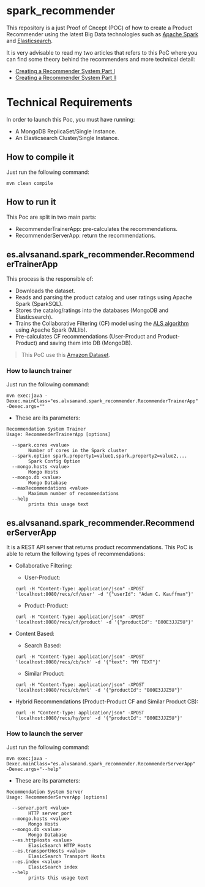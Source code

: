 # spark_recommender
This repository is a just Proof of Cncept \(POC\) of how to create a Product Recommender using the latest Big Data technologies such as [Apache Spark](http://spark.apache.org) and [Elasticsearch](https://www.elastic.co/products/elasticsearch).

It is very advisable to read my two articles that refers to this PoC where you can find some theory behind the recommenders and more technical detail:

* [Creating a Recommender System Part I](http://blog.stratio.com/creating-a-recommender-system-part-i/) 
* [Creating a Recommender System Part II](http://blog.stratio.com/creating-recommender-system-part-two/) 

# Technical Requirements

In order to launch this Poc, you must have running:

* A MongoDB ReplicaSet/Single Instance.
* An Elasticsearch Cluster/Single Instance.

## How to compile it

Just run the following command:

```
mvn clean compile 
```

## How to run it

This Poc are split in two main parts:

* RecommenderTrainerApp: pre-calculates the recommendations.
* RecommenderServerApp: return the recommendations.

## es.alvsanand.spark_recommender.RecommenderTrainerApp

This process is the responsible of:
 
* Downloads the dataset.
* Reads and parsing the product catalog and user ratings using Apache Spark \(SparkSQL\).
* Stores the catalog/ratings into the databases (MongoDB and Elasticsearch).
* Trains the Collaborative Filtering (CF) model using the [ALS algorithm](https://bugra.github.io/work/notes/2014-04-19/alternating-least-squares-method-for-collaborative-filtering/) using Apache Spark \(MLlib\).
* Pre-calculates CF recommendations (User-Product and Product-Product) and saving them into DB (MongoDB).

> This PoC use this [Amazon Dataset](http://times.cs.uiuc.edu/~wang296/Data/LARA/Amazon/readme.txt).

### How to launch trainer

Just run the following command:

```
mvn exec:java -Dexec.mainClass="es.alvsanand.spark_recommender.RecommenderTrainerApp" -Dexec.args=""
```

* These are its parameters:

```
Recommendation System Trainer
Usage: RecommenderTrainerApp [options]

  --spark.cores <value>
        Number of cores in the Spark cluster
  --spark.option spark.property1=value1,spark.property2=value2,...
        Spark Config Option
  --mongo.hosts <value>
        Mongo Hosts
  --mongo.db <value>
        Mongo Database
  --maxRecommendations <value>
        Maximum number of recommendations
  --help
        prints this usage text
```

## es.alvsanand.spark_recommender.RecommenderServerApp

It is a REST API server that returns product recommendations. This PoC is able to return the following types of recommendations:

* Collaborative Filtering:
    * User-Product:
    
    ```curl -H "Content-Type: application/json" -XPOST 'localhost:8080/recs/cf/user' -d '{"userId": "Adam C. Kauffman"}'```
    * Product-Product:
    
    ```curl -H "Content-Type: application/json" -XPOST 'localhost:8080/recs/cf/product' -d '{"productId": "B00E3JJZ5U"}'```
* Content Based:
    * Search Based:
                      
    ```curl -H "Content-Type: application/json" -XPOST 'localhost:8080/recs/cb/sch' -d '{"text": "MY TEXT"}'```
    * Similar Product:
                         
    ```curl -H "Content-Type: application/json" -XPOST 'localhost:8080/recs/cb/mrl' -d '{"productId": "B00E3JJZ5U"}'```
* Hybrid Recommendations (Product-Product CF and Similar Product CB):
                                                                                             
    ```curl -H "Content-Type: application/json" -XPOST 'localhost:8080/recs/hy/pro' -d '{"productId": "B00E3JJZ5U"}'```

### How to launch the server

Just run the following command:

```
mvn exec:java -Dexec.mainClass="es.alvsanand.spark_recommender.RecommenderServerApp" -Dexec.args="--help"
```

* These are its parameters:

```
Recommendation System Server
Usage: RecommenderServerApp [options]

  --server.port <value>
        HTTP server port
  --mongo.hosts <value>
        Mongo Hosts
  --mongo.db <value>
        Mongo Database
  --es.httpHosts <value>
        ElasicSearch HTTP Hosts
  --es.transportHosts <value>
        ElasicSearch Transport Hosts
  --es.index <value>
        ElasicSearch index
  --help
        prints this usage text
```